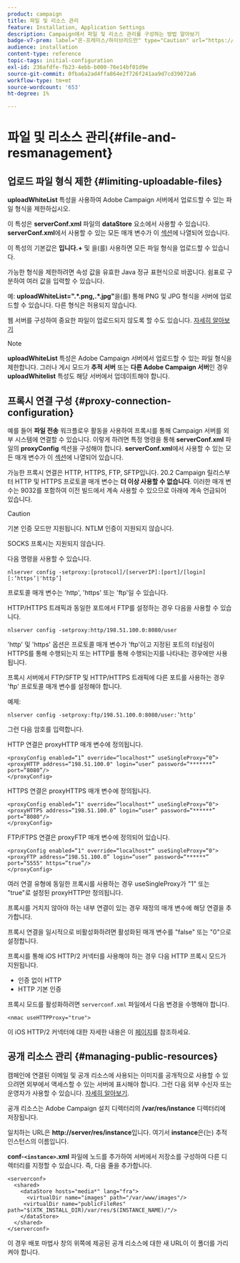 ```yaml
---
product: campaign
title: 파일 및 리소스 관리
feature: Installation, Application Settings
description: Campaign에서 파일 및 리소스 관리를 구성하는 방법 알아보기
badge-v7-prem: label="온-프레미스/하이브리드만" type="Caution" url="https://experienceleague.adobe.com/docs/campaign-classic/using/installing-campaign-classic/architecture-and-hosting-models/hosting-models-lp/hosting-models.html?lang=ko" tooltip="온-프레미스 및 하이브리드 배포에만 적용"
audience: installation
content-type: reference
topic-tags: initial-configuration
exl-id: 236afdfe-fb23-4ebb-b000-76e14bf01d9e
source-git-commit: 0fba6a2ad4ffa864e2f726f241aa9d7cd39072a6
workflow-type: tm+mt
source-wordcount: '653'
ht-degree: 1%

---
```


# 파일 및 리소스 관리{#file-and-resmanagement}



## 업로드 파일 형식 제한 {#limiting-uploadable-files}

**uploadWhiteList** 특성을 사용하여 Adobe Campaign 서버에서 업로드할 수 있는 파일 형식을 제한하십시오.

이 특성은 **serverConf.xml** 파일의 **dataStore** 요소에서 사용할 수 있습니다. **serverConf.xml**&#x200B;에서 사용할 수 있는 모든 매개 변수가 이 [섹션](../../installation/using/the-server-configuration-file.md)에 나열되어 있습니다.

이 특성의 기본값은 **입니다.+** 및 을(를) 사용하면 모든 파일 형식을 업로드할 수 있습니다.

가능한 형식을 제한하려면 속성 값을 유효한 Java 정규 표현식으로 바꿉니다. 쉼표로 구분하여 여러 값을 입력할 수 있습니다.

예: **uploadWhiteList=&quot;.&#42;.png,.&#42;.jpg&quot;**&#x200B;을(를) 통해 PNG 및 JPG 형식을 서버에 업로드할 수 있습니다. 다른 형식은 허용되지 않습니다.

웹 서버를 구성하여 중요한 파일이 업로드되지 않도록 할 수도 있습니다. [자세히 알아보기](web-server-configuration.md)

>[!NOTE]
>
>**uploadWhiteList** 특성은 Adobe Campaign 서버에서 업로드할 수 있는 파일 형식을 제한합니다. 그러나 게시 모드가 **추적 서버** 또는 **다른 Adobe Campaign 서버**&#x200B;인 경우 **uploadWhitelist** 특성도 해당 서버에서 업데이트해야 합니다.

## 프록시 연결 구성 {#proxy-connection-configuration}

예를 들어 **파일 전송** 워크플로우 활동을 사용하여 프록시를 통해 Campaign 서버를 외부 시스템에 연결할 수 있습니다. 이렇게 하려면 특정 명령을 통해 **serverConf.xml** 파일의 **proxyConfig** 섹션을 구성해야 합니다. **serverConf.xml**&#x200B;에서 사용할 수 있는 모든 매개 변수가 이 [섹션](../../installation/using/the-server-configuration-file.md)에 나열되어 있습니다.

가능한 프록시 연결은 HTTP, HTTPS, FTP, SFTP입니다. 20.2 Campaign 릴리스부터 HTTP 및 HTTPS 프로토콜 매개 변수는 **더 이상 사용할 수 없습니다**. 이러한 매개 변수는 9032를 포함하여 이전 빌드에서 계속 사용할 수 있으므로 아래에 계속 언급되어 있습니다.

>[!CAUTION]
>
>기본 인증 모드만 지원됩니다. NTLM 인증이 지원되지 않습니다.
>
>SOCKS 프록시는 지원되지 않습니다.
>

다음 명령을 사용할 수 있습니다.

```
nlserver config -setproxy:[protocol]/[serverIP]:[port]/[login][:‘https’|'http’]
```

프로토콜 매개 변수는 &#39;http&#39;, &#39;https&#39; 또는 &#39;ftp&#39;일 수 있습니다.

HTTP/HTTPS 트래픽과 동일한 포트에서 FTP를 설정하는 경우 다음을 사용할 수 있습니다.

```
nlserver config -setproxy:http/198.51.100.0:8080/user
```

&#39;http&#39; 및 &#39;https&#39; 옵션은 프로토콜 매개 변수가 &#39;ftp&#39;이고 지정된 포트의 터널링이 HTTPS를 통해 수행되는지 또는 HTTP를 통해 수행되는지를 나타내는 경우에만 사용됩니다.

프록시 서버에서 FTP/SFTP 및 HTTP/HTTPS 트래픽에 다른 포트를 사용하는 경우 &#39;ftp&#39; 프로토콜 매개 변수를 설정해야 합니다.


예제:

```
nlserver config -setproxy:ftp/198.51.100.0:8080/user:’http’
```

그런 다음 암호를 입력합니다.

HTTP 연결은 proxyHTTP 매개 변수에 정의됩니다.

```
<proxyConfig enabled=“1” override=“localhost*” useSingleProxy=“0”>
<proxyHTTP address=“198.51.100.0" login=“user” password=“*******” port=“8080”/>
</proxyConfig>
```

HTTPS 연결은 proxyHTTPS 매개 변수에 정의됩니다.

```
<proxyConfig enabled=“1" override=“localhost*” useSingleProxy=“0">
<proxyHTTPS address=“198.51.100.0” login=“user” password=“******” port=“8080"/>
</proxyConfig>
```

FTP/FTPS 연결은 proxyFTP 매개 변수에 정의되어 있습니다.

```
<proxyConfig enabled=“1" override=“localhost*” useSingleProxy=“0">
<proxyFTP address=“198.51.100.0” login=“user” password=“******” port=“5555" https=”true”/>
</proxyConfig>
```

여러 연결 유형에 동일한 프록시를 사용하는 경우 useSingleProxy가 &quot;1&quot; 또는 &quot;true&quot;로 설정된 proxyHTTP만 정의됩니다.

프록시를 거치지 않아야 하는 내부 연결이 있는 경우 재정의 매개 변수에 해당 연결을 추가합니다.

프록시 연결을 일시적으로 비활성화하려면 활성화된 매개 변수를 &quot;false&quot; 또는 &quot;0&quot;으로 설정합니다.

프록시를 통해 iOS HTTP/2 커넥터를 사용해야 하는 경우 다음 HTTP 프록시 모드가 지원됩니다.

* 인증 없이 HTTP
* HTTP 기본 인증

프록시 모드를 활성화하려면 `serverconf.xml` 파일에서 다음 변경을 수행해야 합니다.

```
<nmac useHTTPProxy="true">
```

이 iOS HTTP/2 커넥터에 대한 자세한 내용은 이 [페이지](../../delivery/using/about-mobile-app-channel.md)를 참조하세요.

## 공개 리소스 관리 {#managing-public-resources}

캠페인에 연결된 이메일 및 공개 리소스에 사용되는 이미지를 공개적으로 사용할 수 있으려면 외부에서 액세스할 수 있는 서버에 표시해야 합니다. 그런 다음 외부 수신자 또는 운영자가 사용할 수 있습니다. [자세히 알아보기](../../installation/using/deploying-an-instance.md#managing-public-resources).

공개 리소스는 Adobe Campaign 설치 디렉터리의 **/var/res/instance** 디렉터리에 저장됩니다.

일치하는 URL은 **http://server/res/instance**&#x200B;입니다. 여기서 **instance**&#x200B;은(는) 추적 인스턴스의 이름입니다.

**conf-`<instance>`.xml** 파일에 노드를 추가하여 서버에서 저장소를 구성하여 다른 디렉터리를 지정할 수 있습니다. 즉, 다음 줄을 추가합니다.

```
<serverconf>
  <shared>
    <dataStore hosts="media*" lang="fra">
      <virtualDir name="images" path="/var/www/images"/>
     <virtualDir name="publicFileRes" path="$(XTK_INSTALL_DIR)/var/res/$(INSTANCE_NAME)/"/>
    </dataStore>
  </shared>
</serverconf>
```

이 경우 배포 마법사 창의 위쪽에 제공된 공개 리소스에 대한 새 URL이 이 폴더를 가리켜야 합니다.
